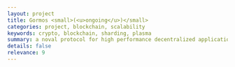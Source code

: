 ```yaml
---
layout: project
title: Gormos <small>(<u>ongoing</u>)</small>
categories: project, blockchain, scalability
keywords: crypto, blockchain, sharding, plasma
summary: a noval protocol for high performance decentralized applications that achieve high thoughput and great interoperability. Building on top of technologies including Plasma, sharding and PeaceRelay, the protocol allows asymptotically optimal scaling up to millions of transactions per second without compromise on security or decentralization.
details: false
relevance: 9
---
```

